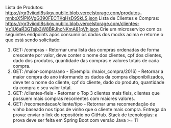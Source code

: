 Lista de Produtos: https://rgr3viiqdl8sikgv.public.blob.vercelstorage.com/produtos-mnboX5IPl6VgG390FECTKqHsD9SkLS.json
Lista de Clientes e Compras: https://rgr3viiqdl8sikgv.public.blob.vercelstorage.com/clientes-Vz1U6aR3GTsjb3W8BRJhcNKmA81pVh.json
Crie um microserviço com os seguintes endpoints após consumir os dados dos
mocks acima e retorne o que está sendo solicitado:
1. GET: /compras - Retornar uma lista das compras ordenadas de forma
crescente por valor, deve conter o nome dos clientes, cpf dos clientes,
dado dos produtos, quantidade das compras e valores totais de cada
compra.
2. GET: /maior-compra/ano - (Exemplo: /maior_compra/2016) - Retornar a
maior compra do ano informando os dados da compra disponibilizados,
deve ter o nome do cliente, cpf do cliente, dado do produto, quantidade
da compra e seu valor total.
3. GET: /clientes-fieis - Retornar o Top 3 clientes mais fieis, clientes que
possuem mais compras recorrentes com maiores valores.
4. GET: /recomendacao/cliente/tipo - Retornar uma recomendação de vinho
baseado nos tipos de vinho que o cliente mais compra.
Entrega da prova: enviar o link do repositório no GitHub.
Stack de tecnologias: a prova deve ser feita em Spring Boot com versão Java >=
11
